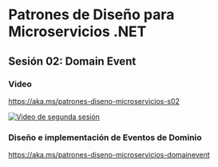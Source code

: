 # Patrones de Diseño para Microservicios .NET
## Sesión 02: Domain Event

### Video
https://aka.ms/patrones-diseno-microservicios-s02

[![Video de segunda sesión](https://media-exp1.licdn.com/dms/image/C5624AQGQ8XR57ft4mw/feedshare-live-thumbnail_high/0/1647046946736?e=2147483647&v=beta&t=bmueUyrD_DLPYvLil03Q4AIkdbqFxqzZbs1N_M0duqA)](https://aka.ms/patrones-diseno-microservicios-s02)

### Diseño e implementación de Eventos de Dominio
https://aka.ms/patrones-diseno-microservicios-domainevent